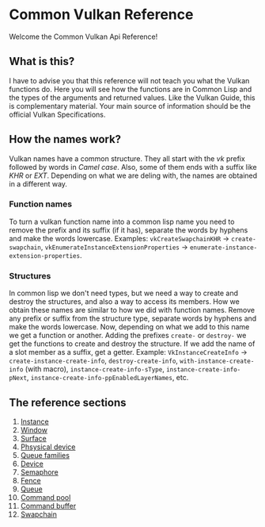 
# Common Vulkan Reference

Welcome the Common Vulkan Api Reference! 

## What is this?

I have to advise you that this reference will not teach you what the Vulkan functions do. Here you will see how the functions are in Common Lisp and the types of the arguments and returned values. Like the Vulkan Guide, this is complementary material. Your main source of information should be the official Vulkan Specifications. 

## How the names work?

Vulkan names have a common structure. They all start with the *vk* prefix followed by words in *Camel case*. Also, some of them ends with a suffix like *KHR* or *EXT*. Depending on what we are deling with, the names are obtained in a different way.

### Function names

To turn a vulkan function name into a common lisp name you need to remove the prefix and its suffix (if it has), separate the words by hyphens and make the words lowercase. Examples: `vkCreateSwapchainKHR` -> `create-swapchain`, `vkEnumerateInstanceExtensionProperties` -> `enumerate-instance-extension-properties`.

### Structures

In common lisp we don't need types, but we need a way to create and destroy the structures, and also a way to access its members. How we obtain these names are similar to how we did with function names. Remove any prefix or suffix from the structure type, separate words by hyphens and make the words lowercase. Now, depending on what we add to this name we get a function or another. Adding the prefixes `create-` or `destroy-` we get the functions to create and destroy the structure. If we add the name of a slot member as a suffix, get a getter. Example: `VkInstanceCreateInfo` -> `create-instance-create-info`, `destroy-create-info`, `with-instance-create-info` (with macro), `instance-create-info-sType`, `instance-create-info-pNext`, `instance-create-info-ppEnabledLayerNames`, etc.

## The reference sections

1. [Instance](https://hectarea1996.github.io/common-vulkan/api/instance.html)
2. [Window](https://hectarea1996.github.io/common-vulkan/api/window.html)
3. [Surface](https://hectarea1996.github.io/common-vulkan/api/surface.html)
4. [Phsysical device](https://hectarea1996.github.io/common-vulkan/api/physical-device.html)
5. [Queue families](https://hectarea1996.github.io/common-vulkan/api/queue-family.html)
6. [Device](https://hectarea1996.github.io/common-vulkan/api/device.html)
7. [Semaphore](https://hectarea1996.github.io/common-vulkan/api/semaphore.html)
8. [Fence](https://hectarea1996.github.io/common-vulkan/api/fence.html)
9. [Queue](https://hectarea1996.github.io/common-vulkan/api/queue.html)
10. [Command pool](https://hectarea1996.github.io/common-vulkan/api/command-pool.html)
11. [Command buffer](https://hectarea1996.github.io/common-vulkan/api/command-buffer.html)
12. [Swapchain](https://hectarea1996.github.io/common-vulkan/api/swapchain.html)
